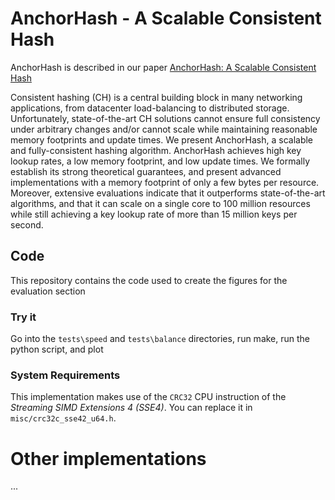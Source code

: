 # AnchorHash - A Scalable Consistent Hash

AnchorHash is described in our paper [AnchorHash: A Scalable Consistent Hash](https://arxiv.org/abs/1812.09674)

Consistent hashing (CH) is a central building block in many networking applications, from datacenter load-balancing to distributed storage. Unfortunately, state-of-the-art CH solutions cannot ensure full consistency under arbitrary changes and/or cannot scale while maintaining reasonable memory footprints and update times. We present AnchorHash, a scalable and fully-consistent hashing algorithm. AnchorHash achieves high key lookup rates, a low memory footprint, and low update times. We formally establish its strong theoretical guarantees, and present advanced implementations with a memory footprint of only a few bytes per resource. Moreover, extensive evaluations indicate that it outperforms state-of-the-art algorithms, and that it can scale on a single core to 100 million resources while still achieving a key lookup rate of more than 15 million keys per second.

## Code
This repository contains the code used to create the figures for the evaluation section

### Try it
Go into the `tests\speed` and `tests\balance` directories, run make, run the python script, and plot

### System Requirements
This implementation makes use of the `CRC32` CPU instruction of the *Streaming SIMD Extensions 4 (SSE4)*. You can replace it in `misc/crc32c_sse42_u64.h`. 

# Other implementations

...
